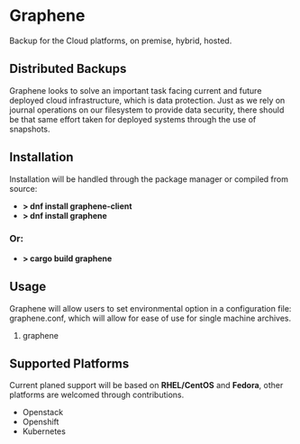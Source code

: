Graphene
========
Backup for the Cloud platforms, on premise, hybrid, hosted.

Distributed Backups
-------------------
Graphene looks to solve an important task facing current and future deployed cloud
infrastructure, which is data protection. Just as we rely on journal operations on our
filesystem to provide data security, there should be that same effort taken for deployed
systems through the use of snapshots.

Installation
------------
Installation will be handled through the package manager or compiled from source:
 - **> dnf install graphene-client** 
 - **> dnf install graphene**

### Or:

 - **> cargo build graphene**


Usage
-----
Graphene will allow users to set environmental option in a configuration file: graphene.conf, which 
will allow for ease of use for single machine archives.



 1. graphene 


Supported Platforms
-------------------
Current planed support will be based on **RHEL/CentOS** and **Fedora**, other platforms
are welcomed through contributions.

* Openstack
* Openshift
* Kubernetes
